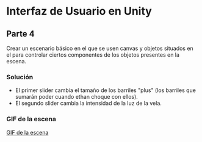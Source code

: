 # Interfaz de Usuario en Unity

## Parte 4

Crear un escenario básico en el que se usen canvas y objetos situados en el para controlar ciertos componentes de los objetos presentes en la escena.

### Solución
- El primer slider cambia el tamaño de los barriles "plus" (los barriles que sumarán poder cuando ethan choque con ellos).
- El segundo slider cambia la intensidad de la luz de la vela.

### GIF de la escena

[GIF de la escena](http://recordit.co/Xwt7IR6I4z)

